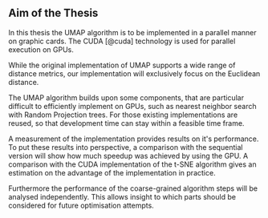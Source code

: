 ## Aim of the Thesis
In this thesis the UMAP algorithm is to be implemented in a parallel manner on graphic cards. The CUDA [@cuda] technology is used for parallel execution on GPUs.
<!--This choice was made due to experience and widespread usage-->
While the original implementation of UMAP supports a wide range of distance metrics, our implementation will exclusively focus on the Euclidean distance.

The UMAP algorithm builds upon some components, that are particular difficult to efficiently implement on GPUs, such as nearest neighbor search with Random Projection trees. For those existing implementations are reused, so that development time can stay within a feasible time frame.

A measurement of the implementation provides results on it's performance.
To put these results into perspective, a comparison with the sequential version will show how much speedup was achieved by using the GPU.
A comparison with the CUDA implementation of the t-SNE algorithm gives an estimation on the advantage of the implementation in practice.

Furthermore the performance of the coarse-grained algorithm steps will be analysed independently.
This allows insight to which parts should be considered for future optimisation attempts.
